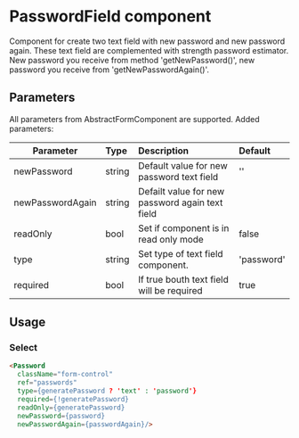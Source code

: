 # PasswordField component

Component for create two text field with new password and new password again. These text field are complemented with strength password estimator.
New password you receive from method 'getNewPassword()', new password you receive from 'getNewPasswordAgain()'.

## Parameters

All parameters from AbstractFormComponent are supported. Added parameters:

| Parameter | Type | Description | Default  |
| --- | :--- | :--- | :--- |
| newPassword  | string   | Default value for new password text field | '' |
| newPasswordAgain | string | Defailt value for new password again text field |   |
| readOnly  | bool   | Set if component is in read only mode | false |
| type | string   | Set type of text field component. | 'password' |
| required | bool  | If true bouth text field will be required | true |

## Usage
### Select
```html
<Password
  className="form-control"
  ref="passwords"
  type={generatePassword ? 'text' : 'password'}
  required={!generatePassword}
  readOnly={generatePassword}
  newPassword={password}
  newPasswordAgain={passwordAgain}/>
```
